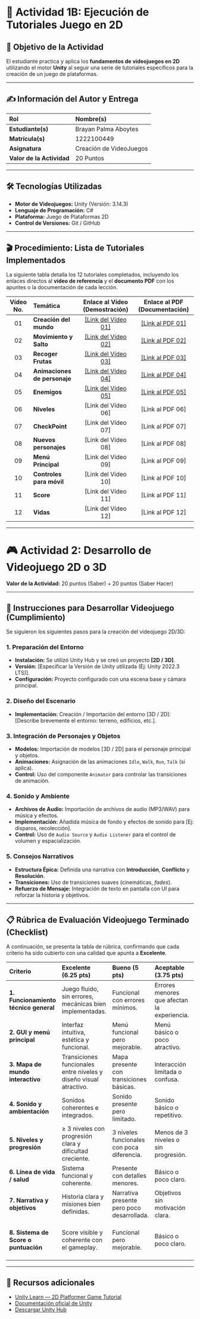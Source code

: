 # 🚀 Actividad 1B: Ejecución de Tutoriales Juego en 2D

## 🎯 Objetivo de la Actividad
El estudiante practica y aplica los **fundamentos de videojuegos en 2D** utilizando el motor **Unity** al seguir una serie de tutoriales específicos para la creación de un juego de plataformas.

---

## ✍️ Información del Autor y Entrega

| Rol | Nombre(s) |
| :--- | :--- |
| **Estudiante(s)** | Brayan Palma Aboytes |
| **Matrícula(s)** | 1222100449 |
| **Asignatura** | Creación de VideoJuegos |
| **Valor de la Actividad** | 20 Puntos |

---

## 🛠️ Tecnologías Utilizadas

* **Motor de Videojuegos:** Unity (Versión: 3.14.3)
* **Lenguaje de Programación:** C#
* **Plataforma:** Juego de Plataformas 2D
* **Control de Versiones:** Git / GitHub

---

## 🎬 Procedimiento: Lista de Tutoriales Implementados

La siguiente tabla detalla los 12 tutoriales completados, incluyendo los enlaces directos al **vídeo de referencia** y el **documento PDF** con los apuntes o la documentación de cada lección.

| Vídeo No. | Temática | Enlace al Vídeo (Demostración) | Enlace al PDF (Documentación) |
| :---: | :--- | :---: | :---: |
| 01 | **Creación del mundo** | [[Link del Vídeo 01]](https://drive.google.com/drive/folders/1kyKsAhycA8BgkXTnT00-QBXf6wb4QI1z?usp=sharing) | [[Link al PDF 01]](https://drive.google.com/drive/folders/1NyoJ6MVMfoRuBvm3kahaqCMBMQJY1VTN?usp=sharing) |
| 02 | **Movimiento y Salto** | [[Link del Vídeo 02]](https://drive.google.com/drive/folders/1FPxIPN49wmgof4lsMuQdYQs2M5i1ZGN6?usp=sharing) | [[Link al PDF 02]](https://drive.google.com/drive/folders/1qlBYknAIxRBotngBlmhxj5pCAt1Hlu0x?usp=sharing) |
| 03 | **Recoger Frutas** | [[Link del Vídeo 03]](https://drive.google.com/drive/folders/18prtCPwZtE3PM4l0mJjIKc7aGKY3LedV?usp=sharing) | [[Link al PDF 03]](https://drive.google.com/drive/folders/1keguyHJ0EMeo0FeZSMEFrppSC6ri5Ihz?usp=sharing) |
| 04 | **Animaciones de personaje** | [[Link del Vídeo 04]](https://drive.google.com/drive/folders/1zrmy5Wd31pz_0-764yxlL6aIneDueBWc?usp=sharing) | [[Link al PDF 04]](https://drive.google.com/drive/folders/1VRHLw5JDWsqUT7mTxRfz1UcmyNna8Rkf?usp=sharing) |
| 05 | **Enemigos** | [[Link del Vídeo 05]](https://drive.google.com/drive/folders/1TOHvt4hWsdGJrcXSwDa81Y1pxpD_41U8?usp=sharing) | [[Link al PDF 05]](https://drive.google.com/drive/folders/1Lb3KKzYtQFLscG1Vtp0Z6XKM_N0nHbpW?usp=sharing) |
| 06 | **Niveles** | [Link del Vídeo 06] | [Link al PDF 06] |
| 07 | **CheckPoint** | [Link del Vídeo 07] | [Link al PDF 07] |
| 08 | **Nuevos personajes** | [Link del Vídeo 08] | [Link al PDF 08] |
| 09 | **Menú Principal** | [Link del Vídeo 09] | [Link al PDF 09] |
| 10 | **Controles para móvil** | [Link del Vídeo 10] | [Link al PDF 10] |
| 11 | **Score** | [Link del Vídeo 11] | [Link al PDF 11] |
| 12 | **Vidas** | [Link del Vídeo 12] | [Link al PDF 12] |

---



# 🎮 Actividad 2: Desarrollo de Videojuego 2D o 3D  

**Valor de la Actividad:** 20 puntos (Saber) + 20 puntos (Saber Hacer)

---

## 📝 Instrucciones para Desarrollar Videojuego (Cumplimiento)

Se siguieron los siguientes pasos para la creación del videojuego 2D/3D:

### 1. Preparación del Entorno
* **Instalación:** Se utilizó Unity Hub y se creó un proyecto **[2D / 3D]**.
* **Versión:** [Especificar la Versión de Unity utilizada (Ej: Unity 2022.3 LTS)].
* **Configuración:** Proyecto configurado con una escena base y cámara principal.

### 2. Diseño del Escenario
* **Implementación:** Creación / Importación del entorno [3D / 2D]: [Describe brevemente el entorno: terreno, edificios, etc.].

### 3. Integración de Personajes y Objetos
* **Modelos:** Importación de modelos [3D / 2D] para el personaje principal y objetos.
* **Animaciones:** Asignación de las animaciones `Idle`, `Walk`, `Run`, `Talk` (si aplica).
* **Control:** Uso del componente `Animator` para controlar las transiciones de animación.

### 4. Sonido y Ambiente
* **Archivos de Audio:** Importación de archivos de audio (MP3/WAV) para música y efectos.
* **Implementación:** Añadida música de fondo y efectos de sonido para [Ej: disparos, recolección].
* **Control:** Uso de `Audio Source` y `Audio Listener` para el control de volumen y espacialización.

### 5. Consejos Narrativos
* **Estructura Épica:** Definida una narrativa con **Introducción**, **Conflicto** y **Resolución**.
* **Transiciones:** Uso de transiciones suaves (cinemáticas, *fades*).
* **Refuerzo de Mensaje:** Integración de texto en pantalla con UI para reforzar la historia y objetivos.

---

## 📋 Rúbrica de Evaluación Videojuego Terminado (Checklist)

A continuación, se presenta la tabla de rúbrica, confirmando que cada criterio ha sido cubierto con una calidad que apunta a **Excelente**.

| Criterio | Excelente (6.25 pts) | Bueno (5 pts) | Aceptable (3.75 pts) | Insuficiente (1–2.5 pts) |
|:--|:--|:--|:--|:--|
| **1. Funcionamiento técnico general** | Juego fluido, sin errores, mecánicas bien implementadas. | Funcional con errores mínimos. | Errores menores que afectan la experiencia. | Fallos graves o no funcional. |
| **2. GUI y menú principal** | Interfaz intuitiva, estética y funcional. | Menú funcional pero mejorable. | Menú básico o poco atractivo. | Menú ausente o sin función clara. |
| **3. Mapa de mundo interactivo** | Transiciones funcionales entre niveles y diseño visual atractivo. | Mapa presente con transiciones básicas. | Interacción limitada o confusa. | Sin mapa o sin función. |
| **4. Sonido y ambientación** | Sonidos coherentes e integrados. | Sonido presente pero limitado. | Sonido básico o repetitivo. | Sin sonido o con errores. |
| **5. Niveles y progresión** | ≥ 3 niveles con progresión clara y dificultad creciente. | 3 niveles funcionales con poca diferencia. | Menos de 3 niveles o sin progresión. | Solo un nivel o sin avance. |
| **6. Línea de vida / salud** | Sistema funcional y coherente. | Presente con detalles menores. | Básico o poco claro. | Ausente o no funcional. |
| **7. Narrativa y objetivos** | Historia clara y misiones bien definidas. | Narrativa presente pero poco desarrollada. | Objetivos sin motivación clara. | Sin historia ni objetivos. |
| **8. Sistema de Score o puntuación** | Score visible y coherente con el gameplay. | Funcional pero mejorable. | Básico o poco claro. | Sin sistema de puntuación o inoperante. |

---

## 📎 Recursos adicionales
- [Unity Learn — 2D Platformer Game Tutorial](https://learn.unity.com/project/2d-platformer-template)
- [Documentación oficial de Unity](https://docs.unity3d.com/)
- [Descargar Unity Hub](https://unity.com/download)



